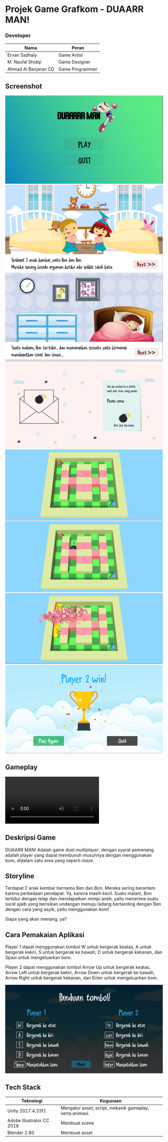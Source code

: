 # Projek Game Grafkom - DUAARR MAN!


### Developer
|         Nama         |         Peran        |  
| -------------------- |----------------------| 
| Ervan Sadhaly        | Game Artist          | 
| M. Naufal Shidqi     | Game Designer        |
| Ahmad Al Banjaran CD | Game Programmer      |

## Screenshot
![alt text](https://github.com/ervanoyy/duaarrman/blob/master/Screenshot/Splash%20Screen.png "Start Menu")
![alt text](https://github.com/ervanoyy/duaarrman/blob/master/Screenshot/Storyline%201.png "Storyline 1")
![alt text](https://github.com/ervanoyy/duaarrman/blob/master/Screenshot/Storyline%202.png "Storyline 2")
![alt text](https://github.com/ervanoyy/duaarrman/blob/master/Screenshot/Storyline%203.png "Storyline 3")
![alt text](https://github.com/ervanoyy/duaarrman/blob/master/Screenshot/Starting%20Position.png "Starting Position")
![alt text](https://github.com/ervanoyy/duaarrman/blob/master/Screenshot/Dropping%20Bomb.png "Dropping Bomb")
![alt text](https://github.com/ervanoyy/duaarrman/blob/master/Screenshot/Explosion%20Gameplay.png "Explosion Gameplay")
![alt text](https://github.com/ervanoyy/duaarrman/blob/master/Screenshot/Win%20Scene.png "Win Scene")

## Gameplay
![alt text](https://github.com/ervanoyy/duaarrman/blob/master/Screen%20Record/DUAARR%20MAN!%20Demo%20Gameplay.mp4 "Demo")

## Deskripsi Game
DUAARR MAN! Adalah game duel _multiplayer_, dengan syarat pemenang adalah player yang dapat membunuh musuhnya dengan menggunakan bom, didalam satu area yang seperti _maze_.

## Storyline
Terdapat 2 anak kembar bernama Ben dan Bon. Mereka sering berantem karena perbedaan pendapat. Ya, karena masih kecil.
Suatu malam, Bon tertidur dengan lelap dan mendapatkan mimpi aneh, yaitu menerima suatu surat ajaib yang berisikan undangan menuju ladang bertanding dengan Ben dengan cara yang asyik, yaitu menggunakan bom!

Siapa yang akan menang, ya?

## Cara Pemakaian Aplikasi
Player 1 dapat menggunakan tombol W untuk bergerak keatas, A untuk bergerak kekiri, S untuk bergerak ke bawah, D untuk bergerak kekanan, dan Spasi untuk mengeluarkan bom.

Player 2 dapat menggunakan tombol Arrow Up untuk bergerak keatas, Arrow Left untuk bergerak kekiri, Arrow Down untuk bergerak ke bawah, Arrow Right untuk bergerak kekanan, dan Enter untuk mengeluarkan bom.

![alt text](https://github.com/ervanoyy/duaarrman/blob/master/Screenshot/How%20to.png "How to")

## Tech Stack

|          Teknologi          |                  Kegunaan                 | 
| ----------------------------|-------------------------------------------| 
| Unity 2017.4.33f1           | Mengatur asset, script, mekanik gameplay, serta animasi.    | 
| Adobe Illustrator CC 2018   | Membuat scene                             |
| Blender 2.80                | Membuat asset                             |
